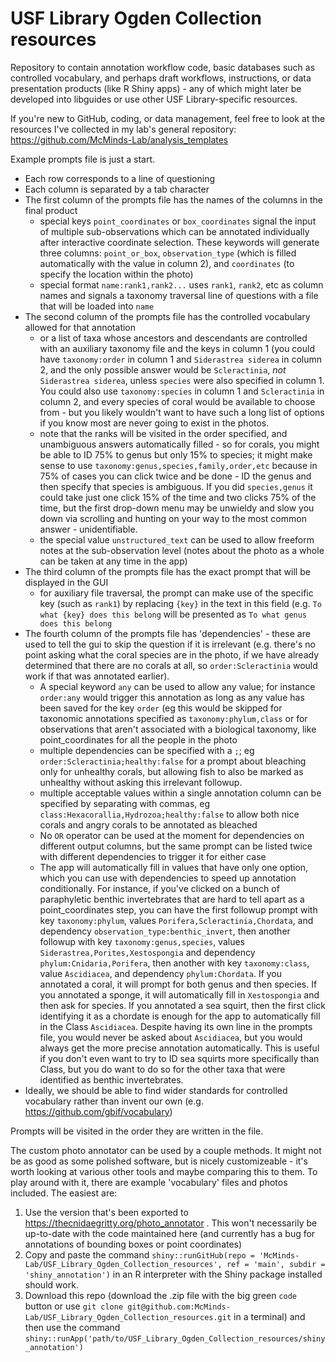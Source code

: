 # USF Library Ogden Collection resources

Repository to contain annotation workflow code, basic databases such as controlled vocabulary, and perhaps draft workflows, instructions, or data presentation products (like R Shiny apps) - any of which might later be developed into libguides or use other USF Library-specific resources.

If you're new to GitHub, coding, or data management, feel free to look at the resources I've collected in my lab's general repository: https://github.com/McMinds-Lab/analysis_templates

Example prompts file is just a start. 
- Each row corresponds to a line of questioning
- Each column is separated by a tab character
- The first column of the prompts file has the names of the columns in the final product
  - special keys `point_coordinates` or `box_coordinates` signal the input of multiple sub-observations which can be annotated individually after interactive coordinate selection. These keywords will generate three columns: `point_or_box`, `observation_type` (which is filled automatically with the value in column 2), and `coordinates` (to specify the location within the photo)
  - special format `name:rank1,rank2...` uses `rank1`, `rank2`, etc as column names and signals a taxonomy traversal line of questions with a file that will be loaded into `name`
- The second column of the prompts file has the controlled vocabulary allowed for that annotation
  - or a list of taxa whose ancestors and descendants are controlled with an auxiliary taxonomy file and the keys in column 1 (you could have `taxonomy:order` in column 1 and `Siderastrea siderea` in column 2, and the only possible answer would be `Scleractinia`, *not* `Siderastrea siderea`, unless `species` were also specified in column 1. You could also use `taxonomy:species` in column 1 and `Scleractinia` in column 2, and every species of coral would be available to choose from - but you likely wouldn't want to have such a long list of options if you know most are never going to exist in the photos.
  - note that the ranks will be visited in the order specified, and unambiguous answers automatically filled - so for corals, you might be able to ID 75% to genus but only 15% to species; it might make sense to use `taxonomy:genus,species,family,order,etc` because in 75% of cases you can click twice and be done - ID the genus and then specify that species is ambiguous. If you did `species,genus` it could take just one click 15% of the time and two clicks 75% of the time, but the first drop-down menu may be unwieldy and slow you down via scrolling and hunting on your way to the most common answer - unidentifiable.
  - the special value `unstructured_text` can be used to allow freeform notes at the sub-observation level (notes about the photo as a whole can be taken at any time in the app)
- The third column of the prompts file has the exact prompt that will be displayed in the GUI
  - for auxiliary file traversal, the prompt can make use of the specific key (such as `rank1`) by replacing `{key}` in the text in this field (e.g. `To what {key} does this belong` will be presented as `To what genus does this belong`
- The fourth column of the prompts file has 'dependencies' - these are used to tell the gui to skip the question if it is irrelevant (e.g. there's no point asking what the coral species are in the photo, if we have already determined that there are no corals at all, so `order:Scleractinia` would work if that was annotated earlier).
  - A special keyword `any` can be used to allow any value; for instance `order:any` would trigger this annotation as long as any value has been saved for the key `order` (eg this would be skipped for taxonomic annotations specified as `taxonomy:phylum,class` or for observations that aren't associated with a biological taxonomy, like point_coordinates for all the people in the photo
  - multiple dependencies can be specified with a `;`; eg `order:Scleractinia;healthy:false` for a prompt about bleaching only for unhealthy corals, but allowing fish to also be marked as unhealthy without asking this irrelevant followup.
  - multiple acceptable values within a single annotation column can be specified by separating with commas, eg `class:Hexacorallia,Hydrozoa;healthy:false` to allow both nice corals and angry corals to be annotated as bleached
  - No `OR` operator can be used at the moment for dependencies on different output columns, but the same prompt can be listed twice with different dependencies to trigger it for either case
  - The app will automatically fill in values that have only one option, which you can use with dependencies to speed up annotation conditionally. For instance, if you've clicked on a bunch of paraphyletic benthic invertebrates that are hard to tell apart as a point_coordinates step, you can have the first followup prompt with key `taxonomy:phylum`, values `Porifera,Scleractinia,Chordata`, and dependency `observation_type:benthic_invert`, then another followup with key `taxonomy:genus,species`, values `Siderastrea,Porites,Xestospongia` and dependency `phylum:Cnidaria,Porifera`, then another with key `taxonomy:class`, value `Ascidiacea`, and dependency `phylum:Chordata`. If you annotated a coral, it will prompt for both genus and then species. If you annotated a sponge, it will automatically fill in `Xestospongia` and then ask for species. If you annotated a sea squirt, then the first click identifying it as a chordate is enough for the app to automatically fill in the Class `Ascidiacea`. Despite having its own line in the prompts file, you would never be asked about `Ascidiacea`, but you would always get the more precise annotation automatically. This is useful if you don't even want to try to ID sea squirts more specifically than Class, but you do want to do so for the other taxa that were identified as benthic invertebrates.
- Ideally, we should be able to find wider standards for controlled vocabulary rather than invent our own (e.g. https://github.com/gbif/vocabulary)

Prompts will be visited in the order they are written in the file.

The custom photo annotator can be used by a couple methods. It might not be as good as some polished software, but is nicely customizeable - it's worth looking at various other tools and maybe comparing this to them. To play around with it, there are example 'vocabulary' files and photos included. The easiest are:
1. Use the version that's been exported to https://thecnidaegritty.org/photo_annotator . This won't necessarily be up-to-date with the code maintained here (and currently has a bug for annotations of bounding boxes or point coordinates)
2. Copy and paste the command `shiny::runGitHub(repo = 'McMinds-Lab/USF_Library_Ogden_Collection_resources', ref = 'main', subdir = 'shiny_annotation')` in an R interpreter with the Shiny package installed should work.
3. Download this repo (download the .zip file with the big green `code` button or use `git clone git@github.com:McMinds-Lab/USF_Library_Ogden_Collection_resources.git` in a terminal) and then use the command `shiny::runApp('path/to/USF_Library_Ogden_Collection_resources/shiny_annotation')`
